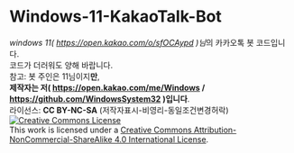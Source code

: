 # Windows-11-KakaoTalk-Bot
 *windows 11( https://open.kakao.com/o/sfOCAypd )님*의 카카오톡 봇 코드입니다.  
 코드가 더러워도 양해 바랍니다.  
 참고: 봇 주인은 11님이지**만**,  
 **제작자는 저( https://open.kakao.com/me/Windows / https://github.com/WindowsSystem32 )입니다**.  
 라이선스: **CC BY-NC-SA** (저작자표시-비영리-동일조건변경허락)  
 <a rel="license" href="http://creativecommons.org/licenses/by-nc-sa/4.0/"><img alt="Creative Commons License" style="border-width:0" src="https://i.creativecommons.org/l/by-nc-sa/4.0/88x31.png" /></a><br />This work is licensed under a <a rel="license" href="http://creativecommons.org/licenses/by-nc-sa/4.0/">Creative Commons Attribution-NonCommercial-ShareAlike 4.0 International License</a>.